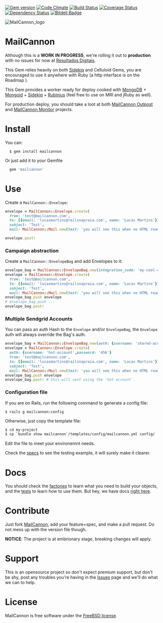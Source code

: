 [![Gem version](https://badge.fury.io/rb/mailcannon.png)](http://rubygems.org/gems/mailcannon) [![Code Climate](https://codeclimate.com/github/lucasmartins/mailcannon.png)](https://codeclimate.com/github/lucasmartins/mailcannon) [![Build Status](https://travis-ci.org/lucasmartins/mailcannon.png?branch=master)](https://travis-ci.org/lucasmartins/mailcannon) [![Coverage Status](https://coveralls.io/repos/lucasmartins/mailcannon/badge.png)](https://coveralls.io/r/lucasmartins/mailcannon) [![Dependency Status](https://gemnasium.com/lucasmartins/mailcannon.png)](https://gemnasium.com/lucasmartins/mailcannon) [![Bitdeli Badge](https://d2weczhvl823v0.cloudfront.net/lucasmartins/mailcannon/trend.png)](https://bitdeli.com/free "Bitdeli Badge")

![MailCannon_logo](http://blog.railsnapraia.com/images/mailcannon_logo_256.png)

MailCannon
==========

Although this is a **WORK IN PROGRESS**, we're rolling it out to **production** with no issues for now at [Resultados Digitais](http://resultadosdigitais.com.br/).

This Gem relies heavily on both [Sidekiq](https://github.com/mperham/sidekiq) and Celluloid Gems, you are encouraged to use it anywhere with Ruby (a http interface is on the Roadmap ).

This Gem provides a worker ready for deploy cooked with [MongoDB](http://www.mongodb.org/) + [Mongoid](https://github.com/mongoid/mongoid) + [Sidekiq](https://github.com/mperham/sidekiq) + [Rubinius](http://rubini.us/) (feel free to use on MRI and jRuby as well).

For production deploy, you should take a loot at both [MailCannon Outpost](https://github.com/lucasmartins/mailcannon-outpost) and [MailCannon Monitor](https://github.com/lucasmartins/mailcannon-monitor) projects.

Install
=======

You can:
```
  $ gem install mailcannon
```

Or just add it to your Gemfile
```ruby
  gem 'mailcannon'
```

Use
===

Create a `MailCannon::Envelope`:
```ruby
envelope = MailCannon::Envelope.create(
  from: 'test@mailcannon.com',
  to: [{email: 'lucasmartins@railsnapraia.com', name: 'Lucas Martins'}],
  subject: 'Test',
  mail: MailCannon::Mail.new(text: 'you will see this when no HTML reader is available', html: 'this should be an HTML'))

envelope.post!
```

### Campaign abstraction

Create a `MailCannon::EnvelopeBag` and add Envelopes to it:
```ruby
envelope_bag = MailCannon::EnvelopeBag.new(integration_code: 'my-cool-campaign')
envelope = MailCannon::Envelope.create(
  from: 'test@mailcannon.com',
  to: [{email: 'lucasmartins@railsnapraia.com', name: 'Lucas Martins'}],
  subject: 'Test',
  mail: MailCannon::Mail.new(text: 'you will see this when no HTML reader is available', html: 'this should be an HTML'))
envelope_bag.push envelope
# envelope_bag.push ...
envelope_bag.post!
```

### Multiple Sendgrid Accounts

You can pass an auth Hash to the `Envelope` and/or `EnvelopeBag`, the `Envelope` auth will always override the Bag's auth.

```ruby
envelope_bag = MailCannon::EnvelopeBag.new(auth: {username: 'shared-account',password: '123'})
envelope = MailCannon::Envelope.create(
  auth: {username: 'hot-account',password: '456'}
  from: 'test@mailcannon.com',
  to: [{email: 'lucasmartins@railsnapraia.com', name: 'Lucas Martins'}],
  subject: 'Test',
  mail: MailCannon::Mail.new(text: 'you will see this when no HTML reader is available', html: 'this should be an HTML'))
envelope_bag.push envelope
envelope_bag.post! # this will sent using the 'hot-account'.
```

### Configuration file
If you are on Rails, run the following command to generate a config file:

`$ rails g mailcannon:config`

Otherwise, just copy the template file:

```bash
$ cd my-project
$ cp `bundle show mailcannon`/templates/config/mailcannon.yml config/
```

Edit the file to meet your environemnt needs.

Check the [specs](https://github.com/lucasmartins/mailcannon/tree/master/spec) to see the testing example, it will surely make it clearer.

Docs
====
You should check the [factories](https://github.com/lucasmartins/mailcannon/tree/master/spec/factories) to learn what you need to build your objects, and the [tests](https://github.com/lucasmartins/mailcannon/tree/master/spec/mailcannon) to learn how to use them. But hey, we have docs [right here](http://rdoc.info/github/lucasmartins/mailcannon/master/frames).

Contribute
==========

Just fork [MailCannon](https://github.com/lucasmartins/mailcannon), add your feature+spec, and make a pull request. Do not mess up with the version file though.

**NOTICE**: The project is at embrionary stage, breaking changes will apply.

Support
=======

This is an opensource project so don't expect premium support, but don't be shy, post any troubles you're having in the [Issues](https://github.com/lucasmartins/mailcannon/issues) page and we'll do what we can to help.

License
=======

MailCannon is free software under the [FreeBSD license](http://www.freebsd.org/copyright/freebsd-license.html).
